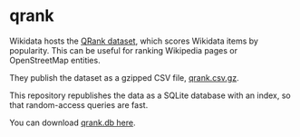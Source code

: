 # qrank

Wikidata hosts the [QRank dataset](https://github.com/brawer/wikidata-qrank), which scores Wikidata items by popularity. This can be useful for ranking Wikipedia pages or OpenStreetMap entities.

They publish the dataset as a gzipped CSV file, [qrank.csv.gz](https://qrank.wmcloud.org/download/qrank.csv.gz).

This repository republishes the data as a SQLite database with an index, so that random-access queries are fast.

You can download [qrank.db here](https://github.com/hikeratlas/qrank/releases/download/latest/qrank.db).

